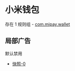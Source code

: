 # 小米钱包

存在 1 规则组 - [com.mipay.wallet](/src/apps/com.mipay.wallet.ts)

## 局部广告

默认禁用

- [快照-0](https://i.gkd.li/import/17927842)

